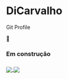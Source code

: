 # DiCarvalho
Git Profile

:construction:
### Em construção <h3>


<a href="https://github.com/DiegoCarvalhoFreitas/github-readme-stats">
  <img align="center" src="https://github-readme-stats.vercel.app/api?username=DiegoCarvalhoFreitas&show_icons=true&theme=dark"/>
</a>

<a href="https://github.com/DiegoCarvalhoFreitas/github-readme-stats">
  <img align="center" src="https://github-readme-stats.vercel.app/api/top-langs/?username=DiegoCarvalhoFreitas&theme=dark"/>
</a>
